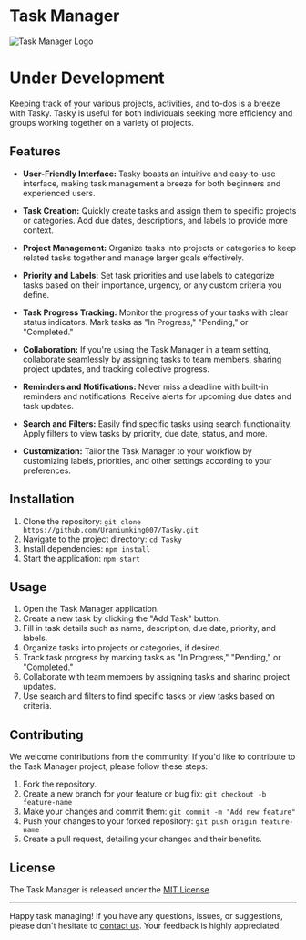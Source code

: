 # Task Manager

![Task Manager Logo](Tasky.png)

# Under Development

Keeping track of your various projects, activities, and to-dos is a breeze with Tasky. Tasky is useful for both individuals seeking more efficiency and groups working together on a variety of projects.

## Features

- **User-Friendly Interface:** Tasky boasts an intuitive and easy-to-use interface, making task management a breeze for both beginners and experienced users.

- **Task Creation:** Quickly create tasks and assign them to specific projects or categories. Add due dates, descriptions, and labels to provide more context.

- **Project Management:** Organize tasks into projects or categories to keep related tasks together and manage larger goals effectively.

- **Priority and Labels:** Set task priorities and use labels to categorize tasks based on their importance, urgency, or any custom criteria you define.

- **Task Progress Tracking:** Monitor the progress of your tasks with clear status indicators. Mark tasks as "In Progress," "Pending," or "Completed."

- **Collaboration:** If you're using the Task Manager in a team setting, collaborate seamlessly by assigning tasks to team members, sharing project updates, and tracking collective progress.

- **Reminders and Notifications:** Never miss a deadline with built-in reminders and notifications. Receive alerts for upcoming due dates and task updates.

- **Search and Filters:** Easily find specific tasks using search functionality. Apply filters to view tasks by priority, due date, status, and more.

- **Customization:** Tailor the Task Manager to your workflow by customizing labels, priorities, and other settings according to your preferences.

## Installation

1. Clone the repository: `git clone https://github.com/Uraniumking007/Tasky.git`
2. Navigate to the project directory: `cd Tasky`
3. Install dependencies: `npm install`
4. Start the application: `npm start`

## Usage

1. Open the Task Manager application.
2. Create a new task by clicking the "Add Task" button.
3. Fill in task details such as name, description, due date, priority, and labels.
4. Organize tasks into projects or categories, if desired.
5. Track task progress by marking tasks as "In Progress," "Pending," or "Completed."
6. Collaborate with team members by assigning tasks and sharing project updates.
7. Use search and filters to find specific tasks or view tasks based on criteria.

## Contributing

We welcome contributions from the community! If you'd like to contribute to the Task Manager project, please follow these steps:

1. Fork the repository.
2. Create a new branch for your feature or bug fix: `git checkout -b feature-name`
3. Make your changes and commit them: `git commit -m "Add new feature"`
4. Push your changes to your forked repository: `git push origin feature-name`
5. Create a pull request, detailing your changes and their benefits.

## License

The Task Manager is released under the [MIT License](LICENSE.md).

---

Happy task managing! If you have any questions, issues, or suggestions, please don't hesitate to [contact us](mailto:contact@taskmanagerapp.com). Your feedback is highly appreciated.
